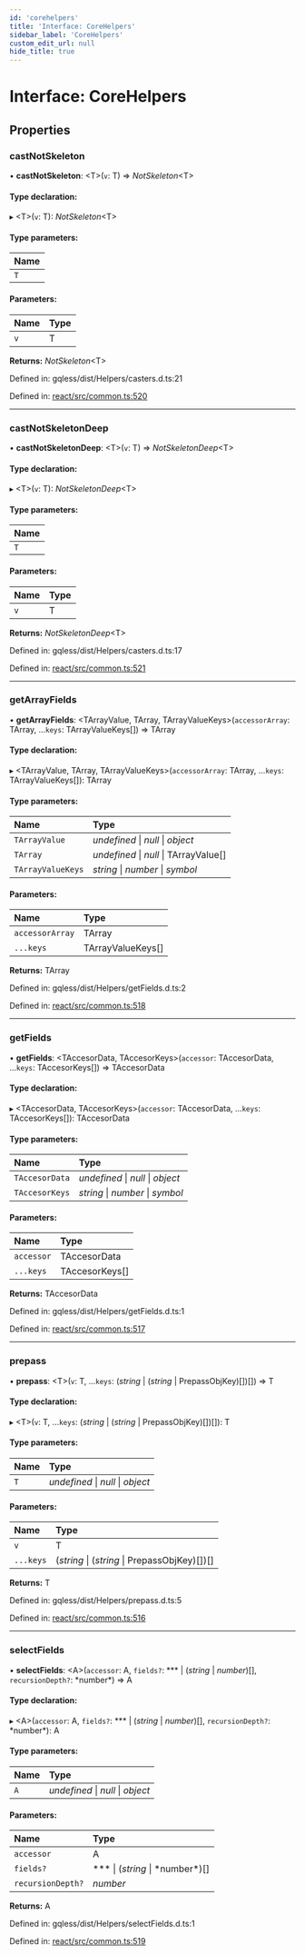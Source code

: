 ```yaml
---
id: 'corehelpers'
title: 'Interface: CoreHelpers'
sidebar_label: 'CoreHelpers'
custom_edit_url: null
hide_title: true
---
```


# Interface: CoreHelpers

## Properties

### castNotSkeleton

• **castNotSkeleton**: <T\>(`v`: T) => _NotSkeleton_<T\>

#### Type declaration:

▸ <T\>(`v`: T): _NotSkeleton_<T\>

#### Type parameters:

| Name |
| :--- |
| `T`  |

#### Parameters:

| Name | Type |
| :--- | :--- |
| `v`  | T    |

**Returns:** _NotSkeleton_<T\>

Defined in: gqless/dist/Helpers/casters.d.ts:21

Defined in: [react/src/common.ts:520](https://github.com/gqless/gqless/blob/master/packages/react/src/common.ts#L520)

---

### castNotSkeletonDeep

• **castNotSkeletonDeep**: <T\>(`v`: T) => _NotSkeletonDeep_<T\>

#### Type declaration:

▸ <T\>(`v`: T): _NotSkeletonDeep_<T\>

#### Type parameters:

| Name |
| :--- |
| `T`  |

#### Parameters:

| Name | Type |
| :--- | :--- |
| `v`  | T    |

**Returns:** _NotSkeletonDeep_<T\>

Defined in: gqless/dist/Helpers/casters.d.ts:17

Defined in: [react/src/common.ts:521](https://github.com/gqless/gqless/blob/master/packages/react/src/common.ts#L521)

---

### getArrayFields

• **getArrayFields**: <TArrayValue, TArray, TArrayValueKeys\>(`accessorArray`: TArray, ...`keys`: TArrayValueKeys[]) => TArray

#### Type declaration:

▸ <TArrayValue, TArray, TArrayValueKeys\>(`accessorArray`: TArray, ...`keys`: TArrayValueKeys[]): TArray

#### Type parameters:

| Name              | Type                                   |
| :---------------- | :------------------------------------- |
| `TArrayValue`     | _undefined_ \| _null_ \| _object_      |
| `TArray`          | _undefined_ \| _null_ \| TArrayValue[] |
| `TArrayValueKeys` | _string_ \| _number_ \| _symbol_       |

#### Parameters:

| Name            | Type              |
| :-------------- | :---------------- |
| `accessorArray` | TArray            |
| `...keys`       | TArrayValueKeys[] |

**Returns:** TArray

Defined in: gqless/dist/Helpers/getFields.d.ts:2

Defined in: [react/src/common.ts:518](https://github.com/gqless/gqless/blob/master/packages/react/src/common.ts#L518)

---

### getFields

• **getFields**: <TAccesorData, TAccesorKeys\>(`accessor`: TAccesorData, ...`keys`: TAccesorKeys[]) => TAccesorData

#### Type declaration:

▸ <TAccesorData, TAccesorKeys\>(`accessor`: TAccesorData, ...`keys`: TAccesorKeys[]): TAccesorData

#### Type parameters:

| Name           | Type                              |
| :------------- | :-------------------------------- |
| `TAccesorData` | _undefined_ \| _null_ \| _object_ |
| `TAccesorKeys` | _string_ \| _number_ \| _symbol_  |

#### Parameters:

| Name       | Type           |
| :--------- | :------------- |
| `accessor` | TAccesorData   |
| `...keys`  | TAccesorKeys[] |

**Returns:** TAccesorData

Defined in: gqless/dist/Helpers/getFields.d.ts:1

Defined in: [react/src/common.ts:517](https://github.com/gqless/gqless/blob/master/packages/react/src/common.ts#L517)

---

### prepass

• **prepass**: <T\>(`v`: T, ...`keys`: (_string_ \| (_string_ \| PrepassObjKey)[])[]) => T

#### Type declaration:

▸ <T\>(`v`: T, ...`keys`: (_string_ \| (_string_ \| PrepassObjKey)[])[]): T

#### Type parameters:

| Name | Type                              |
| :--- | :-------------------------------- |
| `T`  | _undefined_ \| _null_ \| _object_ |

#### Parameters:

| Name      | Type                                          |
| :-------- | :-------------------------------------------- |
| `v`       | T                                             |
| `...keys` | (_string_ \| (_string_ \| PrepassObjKey)[])[] |

**Returns:** T

Defined in: gqless/dist/Helpers/prepass.d.ts:5

Defined in: [react/src/common.ts:516](https://github.com/gqless/gqless/blob/master/packages/react/src/common.ts#L516)

---

### selectFields

• **selectFields**: <A\>(`accessor`: A, `fields?`: *\*\* \| (*string* \| *number*)[], `recursionDepth?`: *number\*) => A

#### Type declaration:

▸ <A\>(`accessor`: A, `fields?`: *\*\* \| (*string* \| *number*)[], `recursionDepth?`: *number\*): A

#### Type parameters:

| Name | Type                              |
| :--- | :-------------------------------- |
| `A`  | _undefined_ \| _null_ \| _object_ |

#### Parameters:

| Name              | Type                               |
| :---------------- | :--------------------------------- |
| `accessor`        | A                                  |
| `fields?`         | *\*\* \| (*string* \| *number\*)[] |
| `recursionDepth?` | _number_                           |

**Returns:** A

Defined in: gqless/dist/Helpers/selectFields.d.ts:1

Defined in: [react/src/common.ts:519](https://github.com/gqless/gqless/blob/master/packages/react/src/common.ts#L519)

